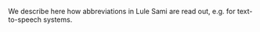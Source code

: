 


We describe here how abbreviations in Lule Sami are read out, e.g.
for text-to-speech systems.












